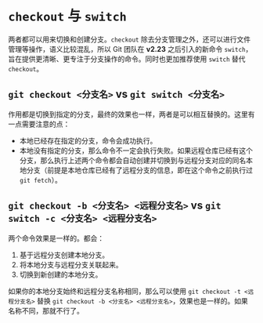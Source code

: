 # `checkout` 与 `switch`

两者都可以用来切换和创建分支。`checkout` 除去分支管理之外，还可以进行文件管理等操作，语义比较混乱，所以 Git 团队在 **v2.23** 之后引入的新命令 `switch`，旨在提供更清晰、更专注于分支操作的命令。同时也更加推荐使用 `switch` 替代 `checkout`。

## `git checkout <分支名>` vs `git switch <分支名>`

作用都是切换到指定的分支，最终的效果也一样，两者是可以相互替换的。这里有一点需要注意的点：

- 本地已经存在指定的分支，命令会成功执行。
- 本地没有指定的分支，那么命令不一定会执行失败。如果远程仓库已经有这个分支，那么执行上述两个命令都会自动创建并切换到与远程分支对应的同名本地分支（前提是本地仓库已经有了远程分支的信息，即在这个命令之前执行过 `git fetch`）。

## `git checkout -b <分支名> <远程分支名>` vs `git switch -c <分支名> <远程分支名>`

两个命令效果是一样的。都会：

1. 基于远程分支创建本地分支。
2. 将本地分支与远程分支关联起来。
3. 切换到新创建的本地分支。

如果你的本地分支始终和远程分支名称相同，那么可以使用 `git checkout -t <远程分支名>` 替换 `git checkout -b <分支名> <远程分支名>`，效果也是一样的。如果名称不同，那就不行了。
